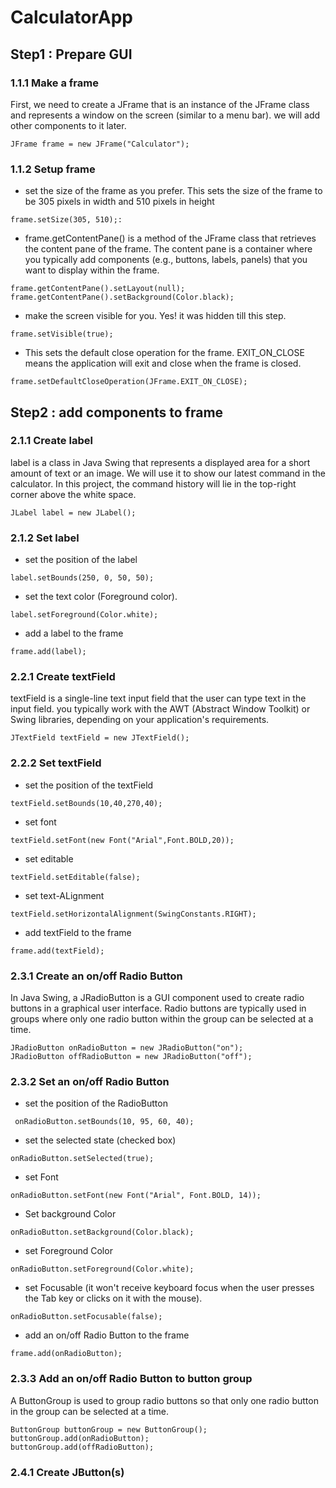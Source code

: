 # CalculatorApp
## Step1 : Prepare GUI
### 1.1.1 Make a frame
First, we need to create a JFrame that is an instance of the JFrame class and represents a window on the screen (similar to a menu bar). we will add other components to it later.
```
JFrame frame = new JFrame("Calculator");
```
### 1.1.2 Setup frame
- set the size of the frame as you prefer. This sets the size of the frame to be 305 pixels in width and 510 pixels in height
```
frame.setSize(305, 510);:
```
- frame.getContentPane() is a method of the JFrame class that retrieves the content pane of the frame. The content pane is a container where you typically add components (e.g., buttons, labels, panels) that you want to display within the frame.
```
frame.getContentPane().setLayout(null);
frame.getContentPane().setBackground(Color.black);
```
- make the screen visible for you. Yes! it was hidden till this step.
```
frame.setVisible(true);
```
- This sets the default close operation for the frame. EXIT_ON_CLOSE means the application will exit and close when the frame is closed.
```
frame.setDefaultCloseOperation(JFrame.EXIT_ON_CLOSE);
```
## Step2 : add components to frame
### 2.1.1 Create label
label is a class in Java Swing that represents a displayed area for a short amount of text or an image. We will use it to show our latest command in the calculator. In this project, the command history will lie in the top-right corner above the white space.
```
JLabel label = new JLabel();
```
### 2.1.2 Set label
- set the position of the label
```
label.setBounds(250, 0, 50, 50);
```
- set the text color (Foreground color).
```
label.setForeground(Color.white);
```
- add a label to the frame
```
frame.add(label);
```
### 2.2.1 Create textField
textField is a single-line text input field that the user can type text in the input field. you typically work with the AWT (Abstract Window Toolkit) or Swing libraries, depending on your application's requirements.
```
JTextField textField = new JTextField();
```
### 2.2.2 Set textField
- set the position of the textField
```
textField.setBounds(10,40,270,40);
```
- set font
```
textField.setFont(new Font("Arial",Font.BOLD,20));
```
- set editable
```
textField.setEditable(false);
```
- set text-ALignment
```
textField.setHorizontalAlignment(SwingConstants.RIGHT);
```
- add textField to the frame
```
frame.add(textField);
```
### 2.3.1 Create an on/off Radio Button
In Java Swing, a JRadioButton is a GUI component used to create radio buttons in a graphical user interface. Radio buttons are typically used in groups where only one radio button within the group can be selected at a time.
```
JRadioButton onRadioButton = new JRadioButton("on");
JRadioButton offRadioButton = new JRadioButton("off");
```
### 2.3.2 Set an on/off Radio Button
- set the position of the RadioButton
```
 onRadioButton.setBounds(10, 95, 60, 40);
```
- set the selected state (checked box)
```
onRadioButton.setSelected(true);
```
- set Font
```
onRadioButton.setFont(new Font("Arial", Font.BOLD, 14));
```
- Set background Color
```
onRadioButton.setBackground(Color.black);
```
- set Foreground Color
```
onRadioButton.setForeground(Color.white);
```
- set Focusable (it won't receive keyboard focus when the user presses the Tab key or clicks on it with the mouse).
```
onRadioButton.setFocusable(false);
```
- add an on/off Radio Button to the frame
```
frame.add(onRadioButton);
```
### 2.3.3 Add an on/off Radio Button to button group
A ButtonGroup is used to group radio buttons so that only one radio button in the group can be selected at a time.
```
ButtonGroup buttonGroup = new ButtonGroup();
buttonGroup.add(onRadioButton);
buttonGroup.add(offRadioButton);
```
### 2.4.1 Create JButton(s)

